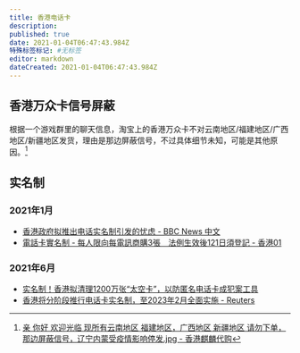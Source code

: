 ```yaml
---
title: 香港电话卡
description:
published: true
date: 2021-01-04T06:47:43.984Z
特殊标签标记: #无标签
editor: markdown
dateCreated: 2021-01-04T06:47:43.984Z
---
```


## 香港万众卡信号屏蔽

根据一个游戏群里的聊天信息，淘宝上的香港万众卡不对云南地区/福建地区/广西地区/新疆地区发货，理由是那边屏蔽信号，不过具体细节未知，可能是其他原因。[^image_hk_sim]

[^image_hk_sim]: [亲 你好 欢迎光临 现所有云南地区 福建地区，广西地区 新疆地区 请勿下单，那边屏蔽信号，辽宁内蒙受疫情影响停发.jpg - 香港麒麟代购](https://web.archive.org/web/20201229050541if_/https://cdn5.telesco.pe/file/OXD8URjVHNX1lNXsGhr6-ZDFdMK_EvjkAOnT9w_2It5a02rq5sEfYG1NPxBHQJUWEqjOLsajud48G3VYYJdWbL8y6yaErEJNEHUtEszRQJpkt7R1MYGmf9Z5ztWftMCv_I072qHB3phHLBmzn7zI4W75MWVGIEebXdwtIYv1eWkgOmOuVuPnLdA82DjzqL49HETjf7DFBfqSchsKYzEcpQmBf6TUDJlT0feNTmh7VFCI7LwZpf8hHu1xZZ-o95wZRvesHiMSYRkjT8GNPJVT8vxKSQE88eCHUOd85S77Pohp8jUe5mFVgf1tab3ABPnuDg4xt_6FPm5xoKpt10kZ3g.jpg)

## 实名制

### 2021年1月

+ [香港政府拟推出电话实名制引发的忧虑 - BBC News 中文](https://web.archive.org/web/20210422114606/https://www.bbc.com/zhongwen/simp/chinese-news-55851665)
+ [電話卡實名制 - 每人限向每電訊商購3張　法例生效後121日須登記 - 香港01](https://web.archive.org/web/20210203051947if_/https://www.hk01.com/社會新聞/580957/電話卡實名制-每人限向每電訊商購3張-法例生效後121日須登記)

### 2021年6月

+ [实名制！香港拟清理1200万张“太空卡”，以防匿名电话卡成犯案工具](https://archive.is/JK2Mf "https://china.huanqiu.com/article/43NdZtxYJa4")
+ [香港将分阶段推行电话卡实名制，至2023年2月全面实施 - Reuters](https://web.archive.org/web/20210602151406if_/https://www.reuters.com/article/香港将分阶段推行电话卡实名制，至2023年2月全面实施-idCNL3S2NJ1W9)
